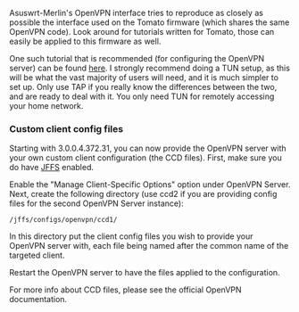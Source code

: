 Asuswrt-Merlin's OpenVPN interface tries to reproduce as closely as possible the interface used on the Tomato firmware (which shares the same OpenVPN code).  Look around for tutorials written for Tomato, those can easily be applied to this firmware as well.

One such tutorial that is recommended (for configuring the OpenVPN server) can be found [here](http://www.howtogeek.com/60774/connect-to-your-home-network-from-anywhere-with-openvpn-and-tomato/).  I strongly recommend doing a TUN setup, as this will be what the vast majority of users will need, and it is much simpler to set up.  Only use TAP if you really know the differences between the two, and are ready to deal with it.  You only need TUN for remotely accessing your home network.

### Custom client config files

Starting with 3.0.0.4.372.31, you can now provide the OpenVPN server with your own custom client configuration (the CCD files).  First, make sure you do have [JFFS](https://github.com/RMerl/asuswrt-merlin/wiki/JFFS) enabled.

Enable the "Manage Client-Specific Options" option under OpenVPN Server.  Next, create the following directory (use ccd2 if you are providing config files for the second OpenVPN Server instance):

```
/jffs/configs/openvpn/ccd1/
```
In this directory put the client config files you wish to provide your OpenVPN server with, each file being named after the common name of the targeted client.

Restart the OpenVPN server to have the files applied to the configuration.

For more info about CCD files, please see the official OpenVPN documentation.
